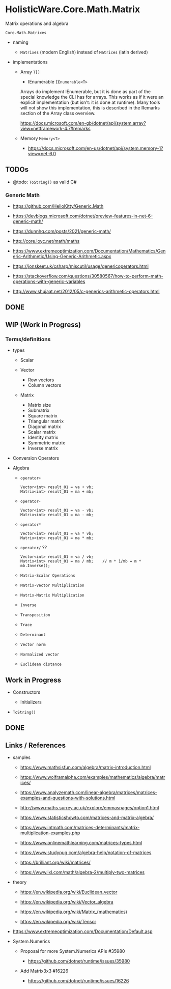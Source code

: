 # HolisticWare.Core.Math.Matrix

Matrix operations and algebra

`Core.Math.Matrixes`

*   naming

    *   `Matrixes` (modern English) instead of `Matrices` (latin derived)

*   implementations

    *   Array  `T[]`

        *   IEnumerable  `IEnumerable<T>`

        Arrays do implement IEnumerable<T>, but it is done as part of the special knowledge the CLI has for arrays. This works as if it were an explicit implementation (but isn't: it is done at runtime). Many tools will not show this implementation, this is described in the Remarks section of the Array class overview.
    
        https://docs.microsoft.com/en-gb/dotnet/api/system.array?view=netframework-4.7#remarks
        
    *   Memory  `Memory<T>`

        *   https://docs.microsoft.com/en-us/dotnet/api/system.memory-1?view=net-6.0

## TODOs

*   @todo: `ToString()` as valid C#

### Generic Math

*   https://github.com/HelloKitty/Generic.Math

*   https://devblogs.microsoft.com/dotnet/preview-features-in-net-6-generic-math/

*   https://dunnhq.com/posts/2021/generic-math/


*   http://core.loyc.net/math/maths

*   https://www.extremeoptimization.com/Documentation/Mathematics/Generic-Arithmetic/Using-Generic-Arithmetic.aspx

*   https://jonskeet.uk/csharp/miscutil/usage/genericoperators.html

*   https://stackoverflow.com/questions/30580567/how-to-perform-math-operations-with-generic-variables

*   http://www.shujaat.net/2012/05/c-generics-arithmetic-operators.html



## DONE


## WIP (Work in Progress)

### Terms/definitions

*   types

    *   Scalar

    *   Vector
        -   Row vectors
        -   Column vectors

    *   Matrix
        -   Matrix size
        -   Submatrix
        -   Square matrix
        -   Triangular matrix
        -   Diagonal matrix
        -   Scalar matrix
        -   Identity matrix
        -   Symmetric matrix
        -   Inverse matrix

*   Conversion Operators
    
*   Algebra

    *   `operator+`
    
        ```
        Vector<int> result_01 = va + vb;
        Matrix<int> result_01 = ma + mb;
        ```

    *   `operator-`

        ```
        Vector<int> result_01 = va - vb;
        Matrix<int> result_01 = ma - mb;
        ```
        
    *   `operator*`

        ```
        Vector<int> result_01 = va * vb;
        Matrix<int> result_01 = ma * mb;
        ```
        
    *   `operator/` ??

        ```
        Vector<int> result_01 = va / vb;
        Matrix<int> result_01 = ma / mb;    // m * 1/mb = m * mb.Inverse();

    *   `Matrix-Scalar Operations`

    *   `Matrix-Vector Multiplication`

    *   `Matrix-Matrix Multiplication`

    *   `Inverse`

    *   `Transposition`

    *   `Trace`

    *   `Determinant`

    *   `Vector norm`

    *   `Normalized vector`

    *   `Euclidean distance`




        
## Work in Progress

*   Constructors

    *   Initializers
    
*   `ToString()`


## DONE

## Links / References

*   samples

    *   https://www.mathsisfun.com/algebra/matrix-introduction.html
    
    *   https://www.wolframalpha.com/examples/mathematics/algebra/matrices/
    
    *   https://www.analyzemath.com/linear-algebra/matrices/matrices-examples-and-questions-with-solutions.html
    
    *   http://www.maths.surrey.ac.uk/explore/emmaspages/option1.html
    
    *   https://www.statisticshowto.com/matrices-and-matrix-algebra/
    
    *   https://www.intmath.com/matrices-determinants/matrix-multiplication-examples.php
    
    *   https://www.onlinemathlearning.com/matrices-types.html
    
    *   https://www.studypug.com/algebra-help/notation-of-matrices
    
    *   https://brilliant.org/wiki/matrices/
    
    *   https://www.ixl.com/math/algebra-2/multiply-two-matrices
    
*   theory

    *   https://en.wikipedia.org/wiki/Euclidean_vector

    *   https://en.wikipedia.org/wiki/Vector_algebra

    *   https://en.wikipedia.org/wiki/Matrix_(mathematics)

    *   https://en.wikipedia.org/wiki/Tensor

*   https://www.extremeoptimization.com/Documentation/Default.asp

*   System.Numerics

    *   Proposal for more System.Numerics APIs #35980
    
        *   https://github.com/dotnet/runtime/issues/35980

    *   Add Matrix3x3 #16226

        *   https://github.com/dotnet/runtime/issues/16226
